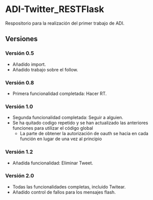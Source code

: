# ADI-Twitter_RESTFlask
Respositorio para la realización del primer trabajo de ADI.

## Versiones
### Versión 0.5
 - Añadido import.
 - Añadido trabajo sobre el follow.

### Versión 0.8
 - Primera funcionalidad completada: Hacer RT.

### Versión 1.0
 - Segunda funcionalidad completada: Seguir a alguien.
 - Se ha quitado codigo repetido y se han actualizado las anteriores funciones para utilizar el código global
   - La parte de obtener la autorización de oauth se hacia en cada función en lugar de una vez al principio

### Versión 1.2
 - Añadida funcionalidad: Eliminar Tweet.

### Versión 2.0
 - Todas las funcionalidades completas, incluido Twitear.
 - Añadido control de fallos para los mensajes flash.
